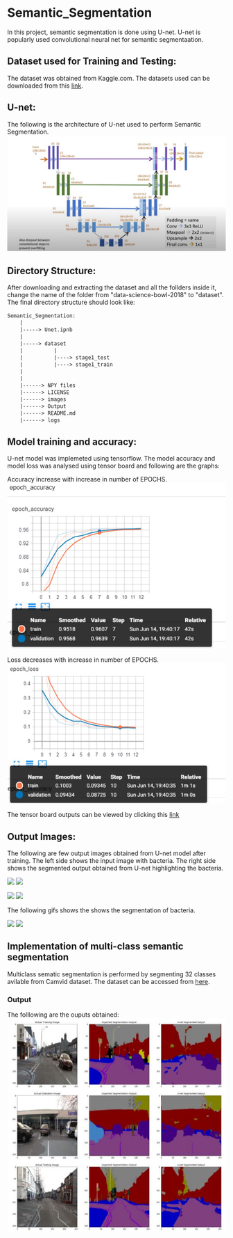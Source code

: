 # Semantic_Segmentation

In this project, semantic segmentation is done using U-net. U-net is popularly used convolutional neural net for semantic segmentaation.

## Dataset used for Training and Testing:
The dataset was obtained from Kaggle.com. The datasets used can be downloaded from this [link](https://www.kaggle.com/c/data-science-bowl-2018/data).

## U-net:
The following is the architecture of U-net used to perform Semantic Segmentation.
![](images/u-net.JPG)

## Directory Structure:
After downloading and extracting the dataset and all the follders inside it, change the name of the folder from "data-science-bowl-2018" to "dataset". The final directory structure should look like:
```
Semantic_Segmentation:
    |
    |-----> Unet.ipnb
    |
    |-----> dataset
    |          |
    |          |----> stage1_test
    |          |----> stage1_train
    |
    |
    |------> NPY files
    |------> LICENSE
    |------> images
    |------> Output
    |------> README.md
    |------> logs
```

## Model training and accuracy:
U-net model was implemeted using tensorflow. The model accuracy and model loss was analysed using tensor board and following are the graphs:

Accuracy increase with increase in number of EPOCHS.
![](images/epoch_accuracy.JPG)

Loss decreases with increase in number of EPOCHS.
![](images/epoch_loss.JPG)

The tensor board outputs can be viewed by clicking this [link](http://localhost:8099/#scalars&runSelectionState=eyJ0cmFpbiI6dHJ1ZSwidmFsaWRhdGlvbiI6dHJ1ZX0%3D)
## Output Images:
The following are few output images obtained from U-net model after training. The left side shows the input image with bacteria. The right side shows the segmented output obtained from U-net highlighting the bacteria.

![](Output/inputTestImages/input1.jpg)
![](Output/outputImages/output1.jpg)

![](Output/inputTestImages/input2.jpg)
![](Output/outputImages/output2.jpg)

The following gifs shows the shows the segmentation of bacteria.  

![](Output/gif/input.gif)
![](Output/gif/output.gif)

## Implementation of multi-class semantic segmentation
Multiclass sematic segmentation is performed by segmenting 32 classes avilable from Camvid dataset. The dataset can be accessed from [here](https://www.kaggle.com/jcoral02/camvid).

### Output
The folllowing are the ouputs obtained:
![](images/multiclassoutput.JPG)